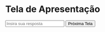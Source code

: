 <!DOCTYPE html>
<html>
<head>
  <title>Apresentação com Temporizador</title>
</head>
<body>
  <h1>Tela de Apresentação</h1>
  <div id="presentation"></div>
  <input type="text" id="answer" placeholder="Insira sua resposta">
  <button onclick="nextSlide()">Próxima Tela</button>

  <script>
    const presentation = document.getElementById('presentation');
    const answerInput = document.getElementById('answer');
    const slides = [
      'Tela 1: Conteúdo da Tela 1',
      'Tela 2: Conteúdo da Tela 2',
      'Tela 3: Conteúdo da Tela 3',
      'Tela 4: Conteúdo da Tela 4',
      'Tela 5: Conteúdo da Tela 5',
      'Tela 6: Conteúdo da Tela 6',
      'Tela 7: Conteúdo da Tela 7',
      'Tela 8: Conteúdo da Tela 8',
      'Tela 9: Conteúdo da Tela 9',
      'Tela 10: Conteúdo da Tela 10'
    ];

    let currentSlide = 0;
    let timer;

    function displaySlide(slideIndex) {
      presentation.innerHTML = slides[slideIndex];
      answerInput.value = ''; // Limpa a resposta anterior
      startTimer();
    }

    function startTimer() {
      clearInterval(timer);
      let timeLeft = 60; // 60 segundos
      timer = setInterval(function() {
        timeLeft--;
        if (timeLeft === 0) {
          nextSlide();
        }
      }, 1000);
    }

    function nextSlide() {
      if (currentSlide < slides.length - 1) {
        currentSlide++;
        displaySlide(currentSlide);
      }
    }

    displaySlide(currentSlide);
  </script>
</body>
</html>
